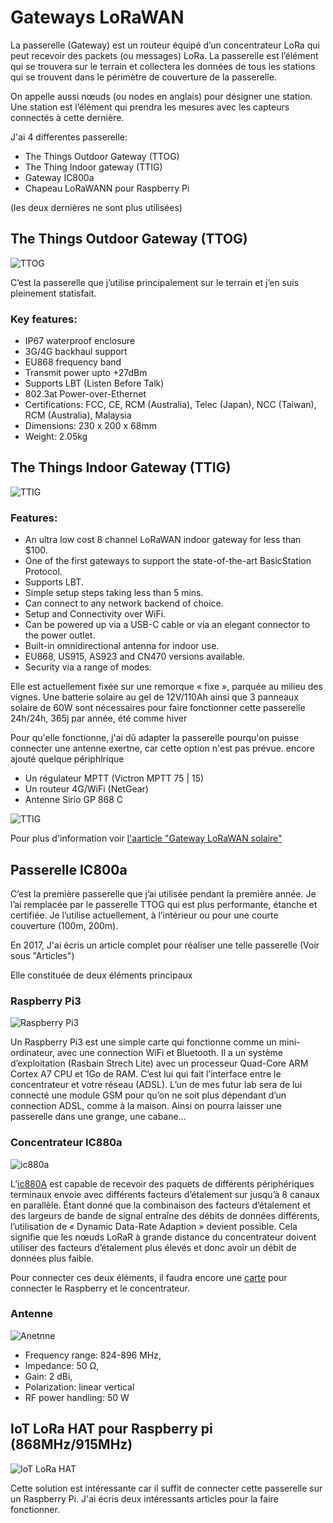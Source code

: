# Gateways LoRaWAN

La passerelle (Gateway) est un routeur équipé d’un concentrateur LoRa qui peut recevoir des packets (ou messages) LoRa. La passerelle est l’élément qui se trouvera sur le terrain et collectera les données de tous les stations  qui se trouvent dans le périmètre de couverture de la passerelle.

On appelle aussi nœuds (ou nodes en anglais) pour désigner une station. Une station est l’élément qui prendra les mesures avec les capteurs connectés à cette dernière.


J'ai 4 differentes passerelle:

* The Things Outdoor Gateway (TTOG)
* The Thing Indoor gateway (TTIG)
* Gateway IC800a
* Chapeau LoRaWANN pour Raspberry Pi

(les deux dernières ne sont plus utilisées)

## The Things Outdoor Gateway (TTOG)

![TTOG](Assets/images/ttog-field.png "TTOG")

C’est la passerelle que j’utilise principalement sur le terrain et j’en suis pleinement statisfait. 


### Key features:

* IP67 waterproof enclosure
* 3G/4G backhaul support
* EU868 frequency band
* Transmit power upto +27dBm
* Supports LBT (Listen Before Talk)
* 802.3at Power-over-Ethernet
* Certifications: FCC, CE, RCM (Australia), Telec (Japan), NCC (Taiwan), RCM (Australia), Malaysia
* Dimensions: 230 x 200 x 68mm
* Weight: 2.05kg

## The Things Indoor Gateway (TTIG)

![TTIG](Assets/images/TTIG2.jpg "TTIG")

### Features:

* An ultra low cost 8 channel LoRaWAN indoor gateway for less than $100.
* One of the first gateways to support the state-of-the-art BasicStation Protocol.
* Supports LBT.
* Simple setup steps taking less than 5 mins.
* Can connect to any network backend of choice.
* Setup and Connectivity over WiFi.
* Can be powered up via a USB-C cable or via an elegant connector to the power outlet.
* Built-in omnidirectional antenna for indoor use.
* EU868, US915, AS923 and CN470 versions available.
* Security via a range of modes.


Elle est actuellement fixée sur une remorque « fixe », parquée au milieu des vignes. Une batterie solaire au gel de 12V/110Ah ainsi que 3 panneaux solaire de 60W sont nécessaires pour faire fonctionner cette passerelle 24h/24h, 365j par année, été comme hiver

Pour qu'elle fonctionne, j'ai dû adapter la passerelle pourqu'on puisse connecter une antenne exertne, car cette option n'est pas prévue. encore ajouté quelque périphlrique

* Un régulateur MPTT (Victron MPTT 75 | 15)
* Un routeur 4G/WiFi (NetGear)
* Antenne Sirio GP 868 C

![TTIG](Assets/images/ttig-box.jpg "TTIG")


Pour plus d'information voir [l'aarticle "Gateway LoRaWAN solaire"](https://github.com/ecosensors/ecosensors/tree/main/Articles/LoRaWAN/Gateways/Gateway%20LoRaWAN%20solaire)


## Passerelle IC800a
C’est la première passerelle que j’ai utilisée pendant la première année. Je l’ai remplacée par le passerelle TTOG qui est plus performante, étanche et certifiée. Je l’utilise actuellement, à l’intérieur ou pour une courte couverture (100m, 200m).

En 2017, J'ai écris un article complet pour réaliser une telle passerelle (Voir sous "Articles")

Elle constituée de deux éléments principaux

### Raspberry Pi3

![Raspberry Pi3](Assets/images/Raspberry-Pi-3-462x322-1.jpg "Raspberry Pi3")


Un Raspberry Pi3 est une simple carte qui fonctionne comme un mini-ordinateur, avec une connection WiFi et Bluetooth. Il a un système d’exploitation (Rasbain Strech Lite) avec un processeur Quad-Core ARM Cortex A7 CPU et 1Go de RAM. C’est lui qui fait l’interface entre le concentrateur et votre réseau (ADSL). L’un de mes futur lab sera de lui connecté une module GSM pour qu’on ne soit plus dépendant d’un connection ADSL, comme à la maison. Ainsi on pourra laisser une passerelle dans une grange, une cabane…

### Concentrateur IC880a
![ic880a](Assets/images/ic880a-spi_600x600.png "ic880a")

L’[ic880A](http://shop.imst.de/wireless-modules/lora-products/8/ic880a-spi-lorawan-concentrator-868-mhz?number=404802) est capable de recevoir des paquets de différents périphériques terminaux envoie avec différents facteurs d’étalement sur jusqu’à 8 canaux en parallèle. Étant donné que la combinaison des facteurs d’étalement et des largeurs de bande de signal entraîne des débits de données différents, l’utilisation de « Dynamic Data-Rate Adaption » devient possible. Cela signifie que les nœuds LoRaR à grande distance du concentrateur doivent utiliser des facteurs d’étalement plus élevés et donc avoir un débit de données plus faible.

Pour connecter ces deux éléments, il faudra encore une [carte](https://www.tindie.com/products/gnz/imst-ic880a-lorawan-backplane-kit/) pour connecter le Raspberry et le concentrateur.

### Antenne

![Anetnne](Assets/images/antenna_lora_1-62x300-1.jpg "Anetnne")

* Frequency range: 824-896 MHz,
* Impedance: 50 Ω,
* Gain: 2 dBi,
* Polarization: linear vertical
* RF power handling: 50 W

## IoT LoRa HAT pour Raspberry pi (868MHz/915MHz)

![IoT LoRa HAT](Assets/images/IoT-LoRa-Gateway-HAT.png "IoT LoRa HAT")

Cette solution est intéressante car il suffit de connecter cette passerelle sur un Raspberry Pi. J'ai écris deux intéressants articles pour la faire fonctionner.




